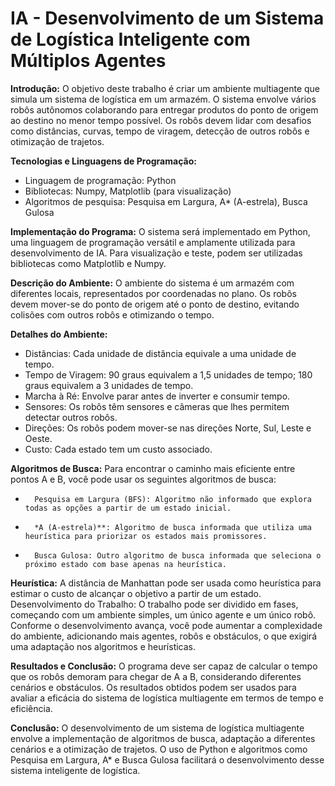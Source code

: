 # IA -  Desenvolvimento de um Sistema de Logística Inteligente com Múltiplos Agentes

**Introdução:**
O objetivo deste trabalho é criar um ambiente multiagente que simula um sistema de logística em um armazém. O sistema envolve vários robôs autônomos colaborando para entregar produtos do ponto de origem ao destino no menor tempo possível. Os robôs devem lidar com desafios como distâncias, curvas, tempo de viragem, detecção de outros robôs e otimização de trajetos.

**Tecnologias e Linguagens de Programação:**
* Linguagem de programação: Python
* Bibliotecas: Numpy, Matplotlib (para visualização)
* Algoritmos de pesquisa: Pesquisa em Largura, A* (A-estrela), Busca Gulosa

**Implementação do Programa:**
O sistema será implementado em Python, uma linguagem de programação versátil e amplamente utilizada para desenvolvimento de IA. Para visualização e teste, podem ser utilizadas bibliotecas como Matplotlib e Numpy.

**Descrição do Ambiente:**
O ambiente do sistema é um armazém com diferentes locais, representados por coordenadas no plano. Os robôs devem mover-se do ponto de origem até o ponto de destino, evitando colisões com outros robôs e otimizando o tempo.

**Detalhes do Ambiente:**
* Distâncias: Cada unidade de distância equivale a uma unidade de tempo.
* Tempo de Viragem: 90 graus equivalem a 1,5 unidades de tempo; 180 graus equivalem a 3 unidades de tempo.
* Marcha à Ré: Envolve parar antes de inverter e consumir tempo.
* Sensores: Os robôs têm sensores e câmeras que lhes permitem detectar outros robôs.
* Direções: Os robôs podem mover-se nas direções Norte, Sul, Leste e Oeste.
* Custo: Cada estado tem um custo associado.

**Algoritmos de Busca:**
Para encontrar o caminho mais eficiente entre pontos A e B, você pode usar os seguintes algoritmos de busca:
* 		Pesquisa em Largura (BFS): Algoritmo não informado que explora todas as opções a partir de um estado inicial.
* 		*A (A-estrela)**: Algoritmo de busca informada que utiliza uma heurística para priorizar os estados mais promissores.
* 		Busca Gulosa: Outro algoritmo de busca informada que seleciona o próximo estado com base apenas na heurística.

**Heurística:**
A distância de Manhattan pode ser usada como heurística para estimar o custo de alcançar o objetivo a partir de um estado.
Desenvolvimento do Trabalho:
O trabalho pode ser dividido em fases, começando com um ambiente simples, um único agente e um único robô. Conforme o desenvolvimento avança, você pode aumentar a complexidade do ambiente, adicionando mais agentes, robôs e obstáculos, o que exigirá uma adaptação nos algoritmos e heurísticas.

**Resultados e Conclusão:**
O programa deve ser capaz de calcular o tempo que os robôs demoram para chegar de A a B, considerando diferentes cenários e obstáculos. Os resultados obtidos podem ser usados para avaliar a eficácia do sistema de logística multiagente em termos de tempo e eficiência.

**Conclusão:**
O desenvolvimento de um sistema de logística multiagente envolve a implementação de algoritmos de busca, adaptação a diferentes cenários e a otimização de trajetos. O uso de Python e algoritmos como Pesquisa em Largura, A* e Busca Gulosa facilitará o desenvolvimento desse sistema inteligente de logística.
